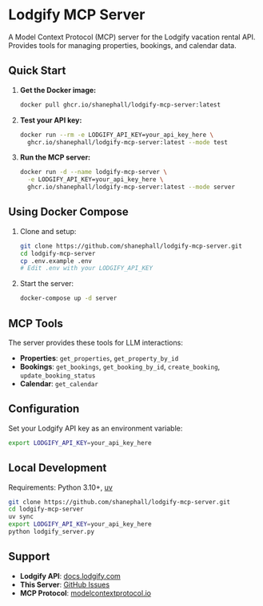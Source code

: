 # Lodgify MCP Server

A Model Context Protocol (MCP) server for the Lodgify vacation rental API. Provides tools for managing properties, bookings, and calendar data.

## Quick Start

1. **Get the Docker image:**
   ```bash
   docker pull ghcr.io/shanephall/lodgify-mcp-server:latest
   ```

2. **Test your API key:**
   ```bash
   docker run --rm -e LODGIFY_API_KEY=your_api_key_here \
     ghcr.io/shanephall/lodgify-mcp-server:latest --mode test
   ```

3. **Run the MCP server:**
   ```bash
   docker run -d --name lodgify-mcp-server \
     -e LODGIFY_API_KEY=your_api_key_here \
     ghcr.io/shanephall/lodgify-mcp-server:latest --mode server
   ```

## Using Docker Compose

1. Clone and setup:
   ```bash
   git clone https://github.com/shanephall/lodgify-mcp-server.git
   cd lodgify-mcp-server
   cp .env.example .env
   # Edit .env with your LODGIFY_API_KEY
   ```

2. Start the server:
   ```bash
   docker-compose up -d server
   ```

## MCP Tools

The server provides these tools for LLM interactions:

- **Properties**: `get_properties`, `get_property_by_id`
- **Bookings**: `get_bookings`, `get_booking_by_id`, `create_booking`, `update_booking_status`
- **Calendar**: `get_calendar`

## Configuration

Set your Lodgify API key as an environment variable:
```bash
export LODGIFY_API_KEY=your_api_key_here
```

## Local Development

Requirements: Python 3.10+, [uv](https://github.com/astral-sh/uv)

```bash
git clone https://github.com/shanephall/lodgify-mcp-server.git
cd lodgify-mcp-server
uv sync
export LODGIFY_API_KEY=your_api_key_here
python lodgify_server.py
```

## Support

- **Lodgify API**: [docs.lodgify.com](https://docs.lodgify.com/)
- **This Server**: [GitHub Issues](https://github.com/shanephall/lodgify-mcp-server/issues)
- **MCP Protocol**: [modelcontextprotocol.io](https://modelcontextprotocol.io/)